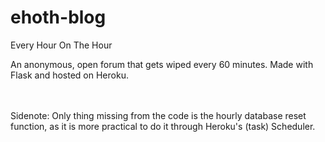 # ehoth-blog
Every Hour On The Hour

An anonymous, open forum that gets wiped every 60 minutes. Made with Flask and hosted on Heroku.

<br><br>
Sidenote:
Only thing missing from the code is the hourly database reset function, as it is more practical to do it through Heroku's (task) Scheduler.
